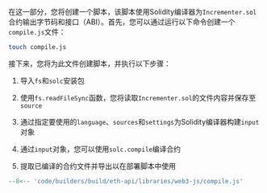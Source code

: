 在这一部分，您将创建一个脚本，该脚本使用Solidity编译器为`Incrementer.sol`合约输出字节码和接口（ABI）。首先，您可以通过运行以下命令创建一个`compile.js`文件：

```bash
touch compile.js
```

接下来，您将为此文件创建脚本，并执行以下步骤：

1. 导入`fs`和`solc`安装包

2. 使用`fs.readFileSync`函数，您将读取`Incrementer.sol`的文件内容并保存至`source`

3. 通过指定要使用的`language`、`sources`和`settings`为Solidity编译器构建`input`对象

4. 通过`input`对象，您可以使用`solc.compile`编译合约

5. 提取已编译的合约文件并导出以在部署脚本中使用

```js
--8<-- 'code/builders/build/eth-api/libraries/web3-js/compile.js'
```
